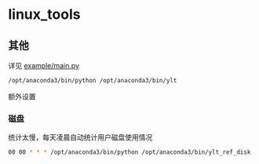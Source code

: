 # linux_tools


## 其他

详见 [example/main.py](example/main.py)

```bash
/opt/anaconda3/bin/python /opt/anaconda3/bin/ylt
```

额外设置

### 磁盘

统计太慢，每天凌晨自动统计用户磁盘使用情况

```bash
00 00 * * * /opt/anaconda3/bin/python /opt/anaconda3/bin/ylt_ref_disk
```

